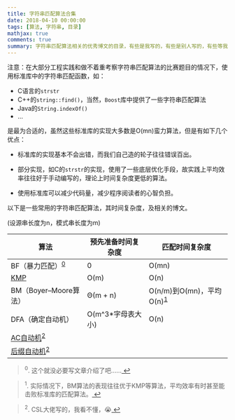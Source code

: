 ```yaml
---
title: 字符串匹配算法合集
date: 2018-04-10 00:00:00
tags: [算法, 字符串, 目录]
mathjax: true
comments: true
summary: 字符串匹配算法相关的优秀博文的目录，有些是我写的，有些是别人写的，有些等我学会了就写。
---
```

<p>注意：在大部分工程实践和做不着重考察字符串匹配算法的比赛题目的情况下，使用标准库中的字符串匹配函数，如：</p>
    <ul>
<li>C语言的<code>strstr</code></li>
<li>C++的<code>string::find()</code>，当然，<code>Boost</code>库中提供了一些字符串匹配算法</li>
<li>Java的<code>String.indexOf()</code></li>
<li>…</li>
</ul>
<p>是最为合适的，虽然这些标准库的实现大多数是O(mn)蛮力算法，但是有如下几个优点：</p>
<ul>
<li><p>标准库的实现基本不会出错，而我们自己造的轮子往往错误百出。</p>
</li>
<li><p>部分实现，如C的<code>strstr</code>的实现，使用了一些底层优化手段，故实践上平均效率往往好于手动编写的，理论上时间复杂度更低的算法。</p>
</li>
<li>使用标准库可以减少代码量，减少程序阅读者的心智负担。</li>
</ul>
<p>以下是一些常用的字符串匹配算法，其时间复杂度，及相关的博文。</p>
<p>(设源串长度为n，模式串长度为m)</p>
<div class="table-container">
<table>
<thead>
<tr>
<th>算法</th>
<th>预先准备时间复杂度</th>
<th>匹配时间复杂度</th>
</tr>
</thead>
<tbody>
<tr>
<td>BF（暴力匹配）<sup><a href="#fn_0" id="reffn_0">0</a></sup></td>
<td>0</td>
<td>O(mn)</td>
</tr>
<tr>
<td><a href="https://longfangsong.github.io/2018/04/10/KMP算法/">KMP</a></td>
<td>O(m)</td>
<td>O(n)</td>
</tr>
<tr>
<td>BM（Boyer–Moore算法）</td>
<td>Θ(m + n)</td>
<td>O(n/m)到O(mn)，平均O(n)<sup><a href="#fn_1" id="reffn_1">1</a></sup></td>
</tr>
<tr>
<td>DFA（确定自动机）</td>
<td>O(m^3*字母表大小)</td>
<td>O(n)</td>
</tr>
<tr>
<td><a href="http://cubercsl.cn/note/Aho-Corasick-Automaton/" rel="noopener" target="_blank">AC自动机</a><sup><a href="#fn_2" id="reffn_2">2</a></sup></td>
<td></td>
<td></td>
</tr>
<tr>
<td><a href="http://cubercsl.cn/note/Suffix-Automaton/" rel="noopener" target="_blank">后缀自动机</a><sup><a href="#fn_2" id="reffn_2">2</a></sup></td>
<td></td>
</tr>
</tbody>
</table>
</div>
<blockquote id="fn_0">
<sup>0</sup>. 这个就没必要写文章介绍了吧……<a href="#reffn_0" title="Jump back to footnote [0] in the text."> ↩</a>
</blockquote>
<blockquote id="fn_1">
<sup>1</sup>. 实际情况下，BM算法的表现往往优于KMP等算法，平均效率有时甚至能击败标准库的匹配算法。<a href="#reffn_1" title="Jump back to footnote [1] in the text."> ↩</a>
</blockquote>
<blockquote id="fn_2">
<sup>2</sup>. CSL大佬写的，我看不懂，😭<a href="#reffn_2" title="Jump back to footnote [2] in the text."> ↩</a>
</blockquote>

